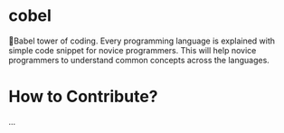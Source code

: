 # cobel
🗼Babel tower of coding. Every programming language is explained with simple code snippet for novice programmers. This will help novice programmers to understand common concepts across the languages.

# How to Contribute?
...
